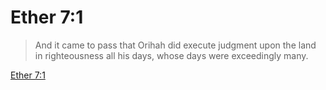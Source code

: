 # Ether 7:1

> And it came to pass that Orihah did execute judgment upon the land in righteousness all his days, whose days were exceedingly many.

[Ether 7:1](https://www.churchofjesuschrist.org/study/scriptures/bofm/ether/7?lang=eng&id=p1#p1)


